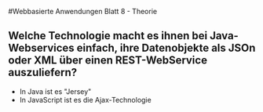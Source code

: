 #Webbasierte Anwendungen Blatt 8 - Theorie

## Welche Technologie macht es ihnen bei Java-Webservices einfach, ihre Datenobjekte als JSOn oder XML über einen REST-WebService auszuliefern?

- In Java ist es "Jersey"
- In JavaScript ist es die Ajax-Technologie
